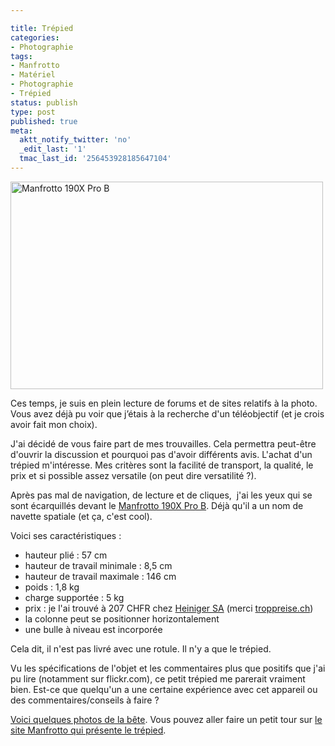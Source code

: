 ```yaml
---

title: Trépied
categories:
- Photographie
tags:
- Manfrotto
- Matériel
- Photographie
- Trépied
status: publish
type: post
published: true
meta:
  aktt_notify_twitter: 'no'
  _edit_last: '1'
  tmac_last_id: '256453928185647104'
---
```

<img class="alignnone size-medium wp-image-1254" title="Manfrotto 190X Pro B" src="https://dlgjp9x71cipk.cloudfront.net/2009/06/2269969248_0c409615cc_o-500x332.jpg" alt="Manfrotto 190X Pro B" width="500" height="332" />

Ces temps, je suis en plein lecture de forums et de sites relatifs à la photo. Vous avez déjà pu voir que j’étais à la recherche d'un téléobjectif (et je crois avoir fait mon choix).

J'ai décidé de vous faire part de mes trouvailles. Cela permettra peut-être d'ouvrir la discussion et pourquoi pas d'avoir différents avis. L'achat d'un trépied m'intéresse. Mes critères sont la facilité de transport, la qualité, le prix et si possible assez versatile (on peut dire versatilité ?).

<!--more-->

Après pas mal de navigation, de lecture et de cliques,  j'ai les yeux qui se sont écarquillés devant le <a title="Lien vers sa fiche technique sur le site Manfrotto" href="https://www.manfrotto.com/Jahia/site/manfrotto/cache/off/pid/13145?livid=68|69&amp;idx=71">Manfrotto 190X Pro B</a>. Déjà qu'il a un nom de navette spatiale (et ça, c'est cool).

Voici ses caractéristiques :
<ul>
	<li>hauteur plié : 57 cm</li>
	<li>hauteur de travail minimale : 8,5 cm</li>
	<li>hauteur de travail maximale : 146 cm</li>
	<li>poids : 1,8 kg</li>
	<li>charge supportée : 5 kg</li>
	<li>prix : je l'ai trouvé à 207 CHFR chez <a title="La site de Heiniger" href="https://www.heinigerag.ch">Heiniger SA</a> (merci <a href="https://www.toppreise.ch">troppreise.ch</a>)</li>
	<li>la colonne peut se positionner horizontalement</li>
	<li>une bulle à niveau est incorporée</li>
</ul>
Cela dit, il n'est pas livré avec une rotule. Il n'y a que le trépied.

Vu les spécifications de l'objet et les commentaires plus que positifs que j'ai pu lire (notamment sur flickr.com), ce petit trépied me parerait vraiment bien. Est-ce que quelqu'un a une certaine expérience avec cet appareil ou des commentaires/conseils à faire ?

<span><a href="https://www.flickr.com/search/?w=all&amp;q=190X+manfrotto&amp;m=text">Voici quelques photos de la bête</a></span><span>. Vous pouvez aller faire un petit tour sur <a href="https://x.manfrotto.com/"><span>le site Manfrotto qui présente le trépied</span></a>.</span>
